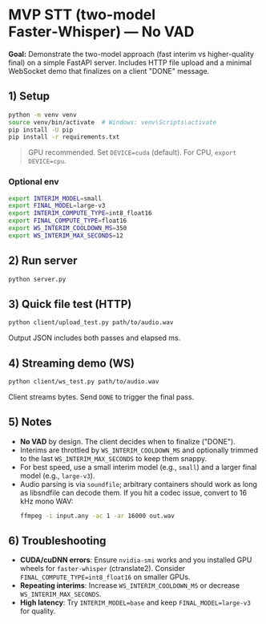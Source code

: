 # MVP STT (two-model Faster‑Whisper) — No VAD

**Goal:** Demonstrate the two-model approach (fast interim vs higher-quality final) on a simple FastAPI server. Includes HTTP file upload and a minimal WebSocket demo that finalizes on a client "DONE" message.

## 1) Setup
```bash
python -m venv venv
source venv/bin/activate  # Windows: venv\Scripts\activate
pip install -U pip
pip install -r requirements.txt
```
> GPU recommended. Set `DEVICE=cuda` (default). For CPU, `export DEVICE=cpu`.

### Optional env
```bash
export INTERIM_MODEL=small
export FINAL_MODEL=large-v3
export INTERIM_COMPUTE_TYPE=int8_float16
export FINAL_COMPUTE_TYPE=float16
export WS_INTERIM_COOLDOWN_MS=350
export WS_INTERIM_MAX_SECONDS=12
```

## 2) Run server
```bash
python server.py
```

## 3) Quick file test (HTTP)
```bash
python client/upload_test.py path/to/audio.wav
```
Output JSON includes both passes and elapsed ms.

## 4) Streaming demo (WS)
```bash
python client/ws_test.py path/to/audio.wav
```
Client streams bytes. Send `DONE` to trigger the final pass.

## 5) Notes
- **No VAD** by design. The client decides when to finalize ("DONE").
- Interims are throttled by `WS_INTERIM_COOLDOWN_MS` and optionally trimmed to the last `WS_INTERIM_MAX_SECONDS` to keep them snappy.
- For best speed, use a small interim model (e.g., `small`) and a larger final model (e.g., `large-v3`).
- Audio parsing is via `soundfile`; arbitrary containers should work as long as libsndfile can decode them. If you hit a codec issue, convert to 16 kHz mono WAV:
  ```bash
  ffmpeg -i input.any -ac 1 -ar 16000 out.wav
  ```

## 6) Troubleshooting
- **CUDA/cuDNN errors**: Ensure `nvidia-smi` works and you installed GPU wheels for `faster-whisper` (ctranslate2). Consider `FINAL_COMPUTE_TYPE=int8_float16` on smaller GPUs.
- **Repeating interims**: Increase `WS_INTERIM_COOLDOWN_MS` or decrease `WS_INTERIM_MAX_SECONDS`.
- **High latency**: Try `INTERIM_MODEL=base` and keep `FINAL_MODEL=large-v3` for quality.
